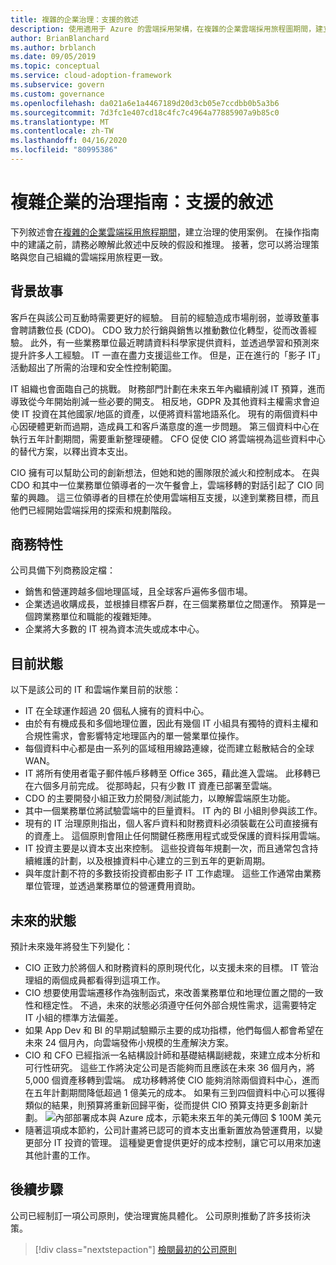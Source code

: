 ```yaml
---
title: 複雜的企業治理：支援的敘述
description: 使用適用于 Azure 的雲端採用架構，在複雜的企業雲端採用旅程圖期間，建立治理的使用案例。
author: BrianBlanchard
ms.author: brblanch
ms.date: 09/05/2019
ms.topic: conceptual
ms.service: cloud-adoption-framework
ms.subservice: govern
ms.custom: governance
ms.openlocfilehash: da021a6e1a4467189d20d3cb05e7ccdbb0b5a3b6
ms.sourcegitcommit: 7d3fc1e407cd18c4fc7c4964a77885907a9b85c0
ms.translationtype: MT
ms.contentlocale: zh-TW
ms.lasthandoff: 04/16/2020
ms.locfileid: "80995386"
---
```

<!-- cSpell:ignore CDO's CIO's -->

# <a name="governance-guide-for-complex-enterprises-the-supporting-narrative"></a>複雜企業的治理指南：支援的敘述

下列敘述會[在複雜的企業雲端採用旅程期間](./index.md)，建立治理的使用案例。 在操作指南中的建議之前，請務必瞭解此敘述中反映的假設和推理。 接著，您可以將治理策略與您自己組織的雲端採用旅程更一致。

## <a name="back-story"></a>背景故事

客戶在與該公司互動時需要更好的經驗。 目前的經驗造成市場削弱，並導致董事會聘請數位長 (CDO)。 CDO 致力於行銷與銷售以推動數位化轉型，從而改善經驗。 此外，有一些業務單位最近聘請資料科學家提供資料，並透過學習和預測來提升許多人工經驗。 IT 一直在盡力支援這些工作。 但是，正在進行的「影子 IT」活動超出了所需的治理和安全性控制範圍。

IT 組織也會面臨自己的挑戰。 財務部門計劃在未來五年內繼續削減 IT 預算，進而導致從今年開始削減一些必要的開支。 相反地，GDPR 及其他資料主權需求會迫使 IT 投資在其他國家/地區的資產，以便將資料當地語系化。 現有的兩個資料中心因硬體更新而過期，造成員工和客戶滿意度的進一步問題。 第三個資料中心在執行五年計劃期間，需要重新整理硬體。 CFO 促使 CIO 將雲端視為這些資料中心的替代方案，以釋出資本支出。

CIO 擁有可以幫助公司的創新想法，但她和她的團隊限於滅火和控制成本。 在與 CDO 和其中一位業務單位領導者的一次午餐會上，雲端移轉的對話引起了 CIO 同輩的興趣。 這三位領導者的目標在於使用雲端相互支援，以達到業務目標，而且他們已經開始雲端採用的探索和規劃階段。

## <a name="business-characteristics"></a>商務特性

公司具備下列商務設定檔：

- 銷售和營運跨越多個地理區域，且全球客戶遍佈多個市場。
- 企業透過收購成長，並根據目標客戶群，在三個業務單位之間運作。 預算是一個跨業務單位和職能的複雜矩陣。
- 企業將大多數的 IT 視為資本流失或成本中心。

## <a name="current-state"></a>目前狀態

以下是該公司的 IT 和雲端作業目前的狀態：

- IT 在全球運作超過 20 個私人擁有的資料中心。
- 由於有有機成長和多個地理位置，因此有幾個 IT 小組具有獨特的資料主權和合規性需求，會影響特定地理區內的單一營業單位操作。
- 每個資料中心都是由一系列的區域租用線路連線，從而建立鬆散結合的全球 WAN。
- IT 將所有使用者電子郵件帳戶移轉至 Office 365，藉此進入雲端。 此移轉已在六個多月前完成。 從那時起，只有少數 IT 資產已部署至雲端。
- CDO 的主要開發小組正致力於開發/測試能力，以瞭解雲端原生功能。
- 其中一個業務單位將試驗雲端中的巨量資料。 IT 內的 BI 小組則參與該工作。
- 現有的 IT 治理原則指出，個人客戶資料和財務資料必須裝載在公司直接擁有的資產上。 這個原則會阻止任何關鍵任務應用程式或受保護的資料採用雲端。
- IT 投資主要是以資本支出來控制。 這些投資每年規劃一次，而且通常包含持續維護的計劃，以及根據資料中心建立的三到五年的更新周期。
- 與年度計劃不符的多數技術投資都由影子 IT 工作處理。 這些工作通常由業務單位管理，並透過業務單位的營運費用資助。

## <a name="future-state"></a>未來的狀態

預計未來幾年將發生下列變化：

- CIO 正致力於將個人和財務資料的原則現代化，以支援未來的目標。 IT 管治理組的兩個成員都看得到這項工作。
- CIO 想要使用雲端遷移作為強制函式，來改善業務單位和地理位置之間的一致性和穩定性。 不過，未來的狀態必須遵守任何外部合規性需求，這需要特定 IT 小組的標準方法偏差。
- 如果 App Dev 和 BI 的早期試驗顯示主要的成功指標，他們每個人都會希望在未來 24 個月內，向雲端發佈小規模的生產解決方案。
- CIO 和 CFO 已經指派一名結構設計師和基礎結構副總裁，來建立成本分析和可行性研究。 這些工作將決定公司是否能夠而且應該在未來 36 個月內，將 5,000 個資產移轉到雲端。 成功移轉將使 CIO 能夠消除兩個資料中心，進而在五年計劃期間降低超過 1 億美元的成本。 如果有三到四個資料中心可以獲得類似的結果，則預算將重新回歸平衡，從而提供 CIO 預算支持更多創新計劃。
    ![內部部署成本與 Azure 成本，示範未來五年的美元傳回 $ 100M 美元](../../../_images/govern/calculator-enterprise.png)
- 隨著這項成本節約，公司計畫將已認可的資本支出重新置放為營運費用，以變更部分 IT 投資的管理。 這種變更會提供更好的成本控制，讓它可以用來加速其他計畫的工作。

## <a name="next-steps"></a>後續步驟

公司已經制訂一項公司原則，使治理實施具體化。 公司原則推動了許多技術決策。

> [!div class="nextstepaction"]
> [檢閱最初的公司原則](./initial-corporate-policy.md)
